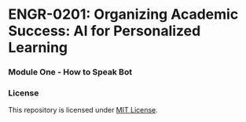 # ENGR-0201: Organizing Academic Success: AI for Personalized Learning  

### Module One - How to Speak Bot



### License  

This repository is licensed under [MIT License](LICENSE).  
